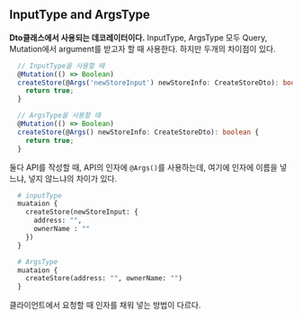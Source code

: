 ## InputType and ArgsType
**Dto클래스에서 사용되는 데코레이터이다.** InputType, ArgsType 모두 Query, Mutation에서 argument를 받고자 할 때 사용한다. 하지만 두개의 차이점이 있다.

  ```ts
    // InputType을 사용할 때
    @Mutation(() => Boolean)
    createStore(@Args('newStoreInput') newStoreInfo: CreateStoreDto): boolean {
      return true;
    }

    // ArgsType을 사용할 때
    @Mutation(() => Boolean)
    createStore(@Args() newStoreInfo: CreateStoreDto): boolean {
      return true;
    }
  ```
  둘다 API를 작성할 때, API의 인자에 `@Args()`를 사용하는데, 여기에 인자에 이름을 넣느냐, 넣지 않느냐의 차이가 있다.

  ```graphql
    # inputType
    muataion {
      createStore(newStoreInput: {
        address: "",
        ownerName : ""
      })
    }

    # ArgsType
    muataion {
      createStore(address: "", ownerName: "")
    }
  ```
  클라이언트에서 요청할 때 인자를 채워 넣는 방법이 다르다.